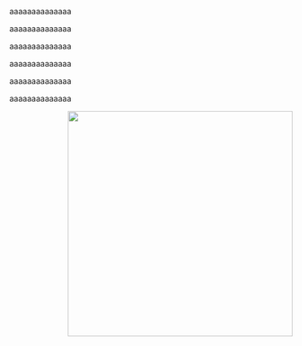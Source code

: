 <p align="left">aaaaaaaaaaaaaa</p>
<p align="left">aaaaaaaaaaaaaa</p>
<p align="left">aaaaaaaaaaaaaa</p>
<p align="left">aaaaaaaaaaaaaa</p>
<p align="left">aaaaaaaaaaaaaa</p>
<p align="left">aaaaaaaaaaaaaa</p>


<img src="https://camo.githubusercontent.com/e4a569755580f96dce0e6d65bc761e0d9aef0fecae524ec73a1b0be60fc934fa/68747470733a2f2f7777772e6d79676f2e67652f75706c6f6164732f626c6f672f313538343032333739352e6a7067" width="400px" align="right" border-radius="50px">

